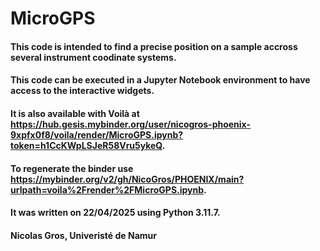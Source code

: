 # MicroGPS
#### This code is intended to find a precise position on a sample accross several instrument coodinate systems.
#### This code can be executed in a Jupyter Notebook environment to have access to the interactive widgets.
#### It is also available with Voilà at https://hub.gesis.mybinder.org/user/nicogros-phoenix-9xpfx0f8/voila/render/MicroGPS.ipynb?token=h1CcKWpLSJeR58Vru5ykeQ.
#### To regenerate the binder use https://mybinder.org/v2/gh/NicoGros/PHOENIX/main?urlpath=voila%2Frender%2FMicroGPS.ipynb.
#### It was written on 22/04/2025 using Python 3.11.7.
#### Nicolas Gros, Univeristé de Namur
